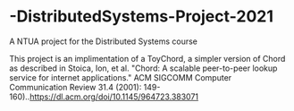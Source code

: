 # -DistributedSystems-Project-2021
A NTUA project for the Distributed Systems course 

This project is an implimentation of a ToyChord, a simpler version of Chord as described in Stoica, Ion, et al. "Chord: A scalable peer-to-peer lookup service for internet applications." ACM SIGCOMM Computer Communication Review 31.4 (2001): 149-160)..https://dl.acm.org/doi/10.1145/964723.383071

